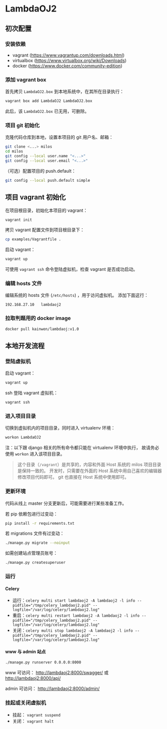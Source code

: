 # LambdaOJ2

## 初次配置

### 安装依赖

* vagrant (https://www.vagrantup.com/downloads.html)
* virtualbox (https://www.virtualbox.org/wiki/Downloads)
* docker (https://www.docker.com/community-edition)

### 添加 vagrant box

首先拷贝 `LambdaOJ2.box` 到本地系统中，在其所在目录执行：

```bash
vagrant box add LambdaOJ2 LambdaOJ2.box
```

此后，该 `LambdaOJ2.box` 已无用，可删除。

### 项目 git 初始化

克隆代码仓库到本地，设置本项目的 git 用户名、邮箱：

```bash
git clone <...> milos
cd milos
git config --local user.name "<...>"
git config --local user.email "<...>"
```

（可选）配置项目的 push.default：

```bash
git config --local push.default simple
```

## 项目 vagrant 初始化

在项目根目录，初始化本项目的 vagrant：

```bash
vagrant init
```

拷贝 vagrant 配置文件到项目根目录下：

```bash
cp examples/Vagrantfile .
```

启动 vagrant：

```bash
vagrant up
```

可使用 `vagrant ssh` 命令登陆虚拟机，检查 vagrant 是否成功启动。

### 编辑 hosts 文件

编辑系统的 hosts 文件 (`/etc/hosts`) ，用于访问虚拟机。
添加下面这行：

```
192.168.27.10   lambdaoj2
```

### 拉取判题用的 docker image

```bash
docker pull kainwen/lambdaoj:v1.0
```


## 本地开发流程

### 登陆虚拟机

启动 vagrant：

```bash
vagrant up
```

ssh 登陆 vagrant 虚拟机：

```bash
vagrant ssh
```

### 进入项目目录

切换到虚拟机内的项目目录，同时进入 virtualenv 环境：

```bash
workon LambdaOJ2
```

注：以下跟 django 相关的所有命令都只能在 virtualenv 环境中执行，
故请务必使用 `workon` 进入该项目目录。

> 这个目录（`/vagrant`）是共享的，内容和外面 Host 系统的 milos 项目目录是保持一致的。
> 开发时，只需要在外面的 Host 系统中用自己喜欢的编辑器修改项目代码即可。
> git 也直接在 Host 系统中使用即可。

### 更新环境

代码从线上 master 分支更新后，可能需要进行某些准备工作。

若 pip 依赖包进行过变动：

```bash
pip install -r requirements.txt
```

若 migrations 文件有过变动：

```bash
./manage.py migrate --noinput
```

如需创建站点管理员账号：

```bash
./manage.py createsuperuser
```


### 运行

#### Celery

* 运行：`celery multi start lambdaoj2 -A lambdaoj2 -l info --pidfile="/tmp/celery_lambdaoj2.pid" --logfile="/var/log/celery/lambdaoj2.log"`
* 重启：`celery multi restart lambdaoj2 -A lambdaoj2 -l info --pidfile="/tmp/celery_lambdaoj2.pid" --logfile="/var/log/celery/lambdaoj2.log"`
* 关闭：`celery multi stop lambdaoj2 -A lambdaoj2 -l info --pidfile="/tmp/celery_lambdaoj2.pid" --logfile="/var/log/celery/lambdaoj2.log"`

#### www 与 admin 站点

```bash
./manage.py runserver 0.0.0.0:8000
```

www 可访问：
[http://lambdaoj2:8000/swagger/](http://lambdaoj2:8000/swagger/)
或
[http://lambdaoj2:8000/api/](http://lambdaoj2:8000/api/)

admin 可访问：
[http://lambdaoj2:8000/admin/](http://lambdaoj2:8000/admin/)


### 挂起或关闭虚拟机

* 挂起： `vagrant suspend`
* 关闭： `vagrant halt`

